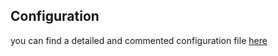 ## Configuration

you can find a detailed and commented configuration file [here](config.example.yaml)
